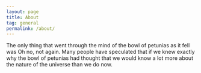 ```yaml
---
layout: page
title: About
tag: general
permalink: /about/
---
```


The only thing that went through the mind of the bowl of petunias as it fell was Oh no, not again. Many people have speculated that if we knew exactly why the bowl of petunias had thought that we would know a lot more about the nature of the universe than we do now.
